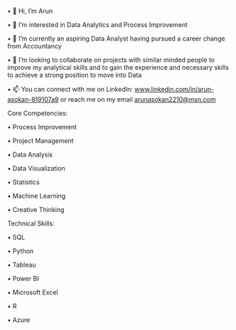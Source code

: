 •	👋 Hi, I’m Arun

•	👀 I’m interested in Data Analytics and Process Improvement

•	🌱 I’m currently an aspiring Data Analyst having pursued a career change from Accountancy 

•	💞️ I’m looking to collaborate on projects with similar minded people to improve my analytical skills and to gain the experience and necessary skills to achieve a strong position to move into Data

•	📫 You can connect with me on LinkedIn: www.linkedin.com/in/arun-asokan-819107a9 or reach me on my email arunasokan2210@msn.com

Core Competencies:

•	Process Improvement

•	Project Management

•	Data Analysis

•	Data Visualization

•	Statistics

•	Machine Learning

•	Creative Thinking

Technical Skills:

•	SQL

•	Python

•	Tableau

•	Power BI

•	Microsoft Excel

•	R

•	Azure
